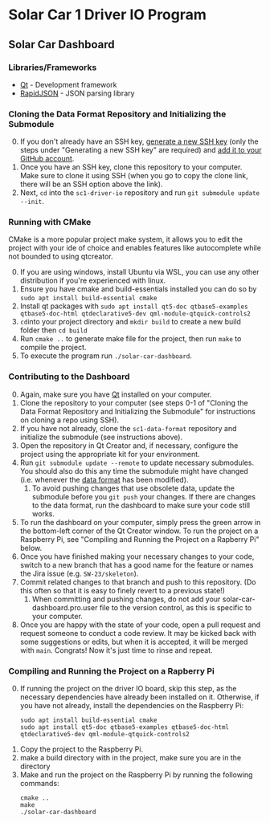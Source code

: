 # Solar Car 1 Driver IO Program

## Solar Car Dashboard

### Libraries/Frameworks

- [Qt](https://www.qt.io/) - Development framework
- [RapidJSON](https://rapidjson.org/) - JSON parsing library

### Cloning the Data Format Repository and Initializing the Submodule

0. If you don't already have an SSH key, [generate a new SSH key](https://docs.github.com/en/authentication/connecting-to-github-with-ssh/generating-a-new-ssh-key-and-adding-it-to-the-ssh-agent) (only the steps under "Generating a new SSH key" are required) and [add it to your GitHub account](https://docs.github.com/en/authentication/connecting-to-github-with-ssh/adding-a-new-ssh-key-to-your-github-account).
1. Once you have an SSH key, clone this repository to your computer. Make sure to clone it using SSH (when you go to copy the clone link, there will be an SSH option above the link).
2. Next, `cd` into the `sc1-driver-io` repository and run `git submodule update --init`.

### Running with CMake

CMake is a more popular project make system, it allows you to edit the project with your ide of choice and enables features like autocomplete while not bounded to using qtcreator.

0. If you are using windows, install Ubuntu via WSL, you can use any other distribution if you're experienced with linux.
1. Ensure you have cmake and build-essentials installed you can do so by `sudo apt install build-essential cmake`
2. Install qt packages with `sudo apt install qt5-doc qtbase5-examples qtbase5-doc-html qtdeclarative5-dev qml-module-qtquick-controls2`
3. `cd`into your project directory and `mkdir build` to create a new build folder then `cd build`
4. Run `cmake ..` to generate make file for the project, then run `make` to compile the project.
5. To execute the program run `./solar-car-dashboard`.

### Contributing to the Dashboard

0. Again, make sure you have [Qt](https://www.qt.io/download-open-source?hsCtaTracking=9f6a2170-a938-42df-a8e2-a9f0b1d6cdce%7C6cb0de4f-9bb5-4778-ab02-bfb62735f3e5) installed on your computer.
1. Clone the repository to your computer (see steps 0-1 of "Cloning the Data Format Repository and Initializing the Submodule" for instructions on cloning a repo using SSH).
2. If you have not already, clone the `sc1-data-format` repository and initialize the submodule (see instructions above).
3. Open the repository in Qt Creator and, if necessary, configure the project using the appropriate kit for your environment.
4. Run `git submodule update --remote` to update necessary submodules. You should also do this any time the submodule might have changed (i.e. whenever the [data format](https://github.com/badgerloop-software/sc1-data-format/blob/main/format.json) has been modified).
   1. To avoid pushing changes that use obsolete data, update the submodule before you `git push` your changes. If there are changes to the data format, run the dashboard to make sure your code still works.
5. To run the dashboard on your computer, simply press the green arrow in the bottom-left corner of the Qt Creator window. To run the project on a Raspberry Pi, see "Compiling and Running the Project on a Rapberry Pi" below.
6. Once you have finished making your necessary changes to your code, switch to a new branch that has a good name for the feature or names the Jira issue (e.g. `SW-23/skeleton`).
7. Commit related changes to that branch and push to this repository. (Do this often so that it is easy to finely revert to a previous state!)
   1. When committing and pushing changes, do not add your solar-car-dashboard.pro.user file to the version control, as this is specific to your computer.
8. Once you are happy with the state of your code, open a pull request and request someone to conduct a code review. It may be kicked back with some suggestions or edits, but when it is accepted, it will be merged with `main`. Congrats! Now it's just time to rinse and repeat.

### Compiling and Running the Project on a Rapberry Pi

0. If running the project on the driver IO board, skip this step, as the necessary dependencies have already been installed on it. Otherwise, if you have not already, install the dependencies on the Raspberry Pi:
   ```
   sudo apt install build-essential cmake
   sudo apt install qt5-doc qtbase5-examples qtbase5-doc-html qtdeclarative5-dev qml-module-qtquick-controls2
   ```
1. Copy the project to the Raspberry Pi.
2. make a build directory with in the project, make sure you are in the directory
3. Make and run the project on the Raspberry Pi by running the following commands:
   ```
   cmake ..
   make
   ./solar-car-dashboard
   ```

